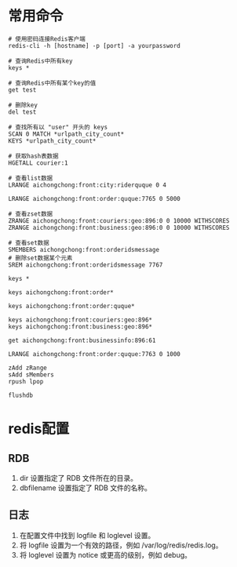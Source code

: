 # 常用命令  

```shell  
# 使用密码连接Redis客户端
redis-cli -h [hostname] -p [port] -a yourpassword

# 查询Redis中所有key
keys *

# 查询Redis中所有某个key的值
get test

# 删除key
del test

# 查找所有以 "user" 开头的 keys
SCAN 0 MATCH *urlpath_city_count*
KEYS *urlpath_city_count*  

# 获取hash表数据  
HGETALL courier:1

# 查看list数据  
LRANGE aichongchong:front:city:riderquque 0 4  

LRANGE aichongchong:front:order:quque:7765 0 5000  

# 查看zset数据  
ZRANGE aichongchong:front:couriers:geo:896:0 0 10000 WITHSCORES
ZRANGE aichongchong:front:business:geo:896:0 0 10000 WITHSCORES

# 查看set数据  
SMEMBERS aichongchong:front:orderidsmessage  
# 删除set数据某个元素
SREM aichongchong:front:orderidsmessage 7767

keys * 

keys aichongchong:front:order*  

keys aichongchong:front:order:quque*  

keys aichongchong:front:couriers:geo:896*  
keys aichongchong:front:business:geo:896*

get aichongchong:front:businessinfo:896:61

LRANGE aichongchong:front:order:quque:7763 0 1000  

zAdd zRange
sAdd sMembers
rpush lpop

flushdb
```  

# redis配置  

## RDB  
1. dir 设置指定了 RDB 文件所在的目录。
2. dbfilename 设置指定了 RDB 文件的名称。 
   
## 日志  
1. 在配置文件中找到 logfile 和 loglevel 设置。
2. 将 logfile 设置为一个有效的路径，例如 /var/log/redis/redis.log。
3. 将 loglevel 设置为 notice 或更高的级别，例如 debug。
